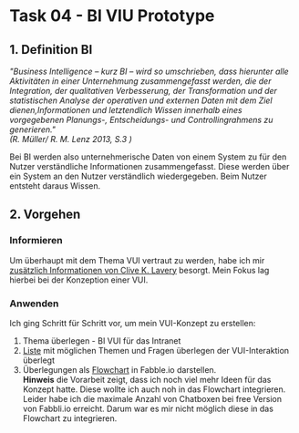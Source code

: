 # Task 04 - BI VIU Prototype
## 1. Definition BI
*"Business Intelligence – kurz BI – wird so umschrieben, dass hierunter alle Aktivitäten in einer Unternehmung zusammengefasst werden, die der Integration, der qualitativen Verbesserung, der Transformation und der statistischen Analyse der operativen und externen Daten mit dem Ziel dienen,Informationen und letztendlich Wissen innerhalb eines vorgegebenen Planungs-, Entscheidungs- und Controllingrahmens zu generieren."*  
_(R. Müller/ R. M. Lenz 2013, S.3 )_

Bei BI werden also unternehmerische Daten von einem System zu für den Nutzer verständliche  Informationen zusammengefasst. Diese werden über ein System an den Nutzer verständlich wiedergegeben. Beim Nutzer entsteht daraus Wissen.

## 2. Vorgehen
### Informieren
Um überhaupt mit dem Thema VUI vertraut zu werden, habe ich mir [zusätzlich Informationen von Clive K. Lavery](https://www.linkedin.com/learning/grundlagen-des-voice-user-interface-design-basiswissen/flows-und-beispieldialoge-definieren) besorgt. Mein Fokus lag hierbei bei der Konzeption einer VUI.

### Anwenden
Ich ging Schritt für Schritt vor, um mein VUI-Konzept zu erstellen:
1. Thema überlegen - BI VUI für das Intranet
2. [Liste](https://github.com/mnlmrngl/IFD-WiSe20-21/blob/master/task04-vui%20prototype/2020_11_08-Vorarbeit-M%C3%B6ggliche%20Themen%20und%20Fragenbeispiele.pdf) mit möglichen Themen und Fragen überlegen der VUI-Interaktion überlegt
3. Überlegungen als [Flowchart](https://github.com/mnlmrngl/IFD-WiSe20-21/blob/master/task04-vui%20prototype/vui%20konzept_flowchart.pdf) in Fabble.io darstellen.  
**Hinweis** die Vorarbeit zeigt, dass ich noch viel mehr Ideen für das Konzept hatte. Diese wollte ich auch noh in das Flowchart integrieren. Leider habe ich die maximale Anzahl von Chatboxen bei free Version von Fabbli.io erreicht. Darum war es mir nicht möglich diese in das Flowchart zu integrieren.


